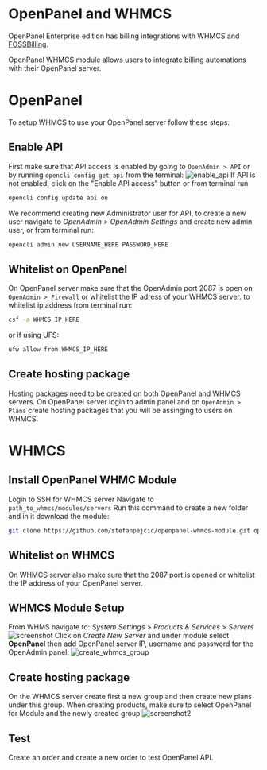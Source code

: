 # OpenPanel and WHMCS

OpenPanel Enterprise edition has billing integrations with WHMCS and [FOSSBilling](/docs/articles/extensions/openpanel-and-fossbilling).

OpenPanel WHMCS module allows users to integrate billing automations with their OpenPanel server.

# OpenPanel 

To setup WHMCS to use your OpenPanel server follow these steps:

## Enable API

First make sure that API access is enabled by going to `OpenAdmin > API` or by running `opencli config get api` from the terminal:
![enable_api](https://i.postimg.cc/L6vwMQ4t/image.png)
If API is not enabled, click on the "Enable API access" button or from terminal run 
```bash
opencli config update api on
```

We recommend creating new Administrator user for API, to create a new user navigate to *OpenAdmin > OpenAdmin Settings* and create new admin user, or from terminal run:
```bash
opencli admin new USERNAME_HERE PASSWORD_HERE
```

## Whitelist on OpenPanel

On OpenPanel server make sure that the OpenAdmin port 2087 is open on `OpenAdmin > Firewall` or whitelist the IP adress of your WHMCS server.
to whitelist ip address from terminal run:

```bash
csf -a WHMCS_IP_HERE
```
or if using UFS:
```bash
ufw allow from WHMCS_IP_HERE
```

## Create hosting package
Hosting packages need to be created on both OpenPanel and WHMCS servers.
On OpenPanel server login to admin panel and on `OpenAdmin > Plans` create hosting packages that you will be assinging to users on WHMCS.

# WHMCS

## Install OpenPanel WHMC Module

Login to SSH for WHMCS server
Navigate to `path_to_whmcs/modules/servers`
Run this command to create a new folder and in it download the module:
```bash
git clone https://github.com/stefanpejcic/openpanel-whmcs-module.git openpanel
```

## Whitelist on WHMCS

On WHMCS server also make sure that the 2087 port is opened or whitelist the IP address of your OpenPanel server.

## WHMCS Module Setup

From WHMS navigate to: *System Settings > Products & Services > Servers*
![screenshot](https://i.postimg.cc/MHWpL3tc/image.png)
Click on *Create New Server* and under module select **OpenPanel** then add OpenPanel server IP, username and password for the OpenAdmin panel:
![create_whmcs_group](https://i.postimg.cc/3Jh3nqWY/image.png)

## Create hosting package
On the WHMCS server create first a new group and then create new plans under this group. When creating products, make sure to select OpenPanel for Module and the newly created group
![screenshot2](https://i.postimg.cc/NLvF4GSc/image.png)

## Test
Create an order and create a new order to test OpenPanel API.
